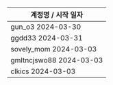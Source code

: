 | 계정명 / 시작 일자|
|--------|
| gun_o3 2024-03-30 |
| ggdd33 2024-03-31 |
| sovely_mom 2024-03-03 |
| gmltncjswo88 2024-03-03 |
| clkics 2024-03-03 |
